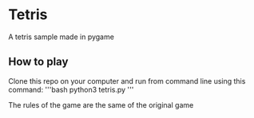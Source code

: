 # Tetris
A tetris sample made in pygame

## How to play
Clone this repo on your computer and run from command line using this command:
'''bash
python3 tetris.py
'''

The rules of the game are the same of the original game
